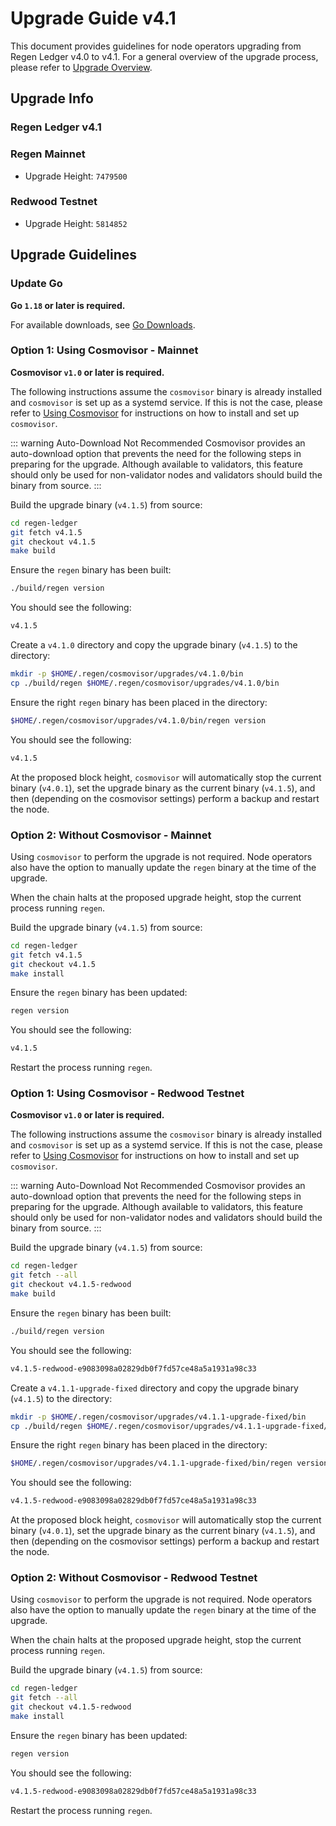 # Upgrade Guide v4.1

This document provides guidelines for node operators upgrading from Regen Ledger v4.0 to v4.1. For a general overview of the upgrade process, please refer to [Upgrade Overview](README.md).

## Upgrade Info

### Regen Ledger v4.1

### Regen Mainnet

- Upgrade Height: `7479500`

### Redwood Testnet

- Upgrade Height: `5814852`

## Upgrade Guidelines

### Update Go

**Go `1.18` or later is required.**

For available downloads, see [Go Downloads](https://go.dev/dl/).

### Option 1: Using Cosmovisor - Mainnet

**Cosmovisor `v1.0` or later is required.**

The following instructions assume the `cosmovisor` binary is already installed and `cosmovisor` is set up as a systemd service. If this is not the case, please refer to [Using Cosmovisor](../get-started/using-cosmovisor.md) for instructions on how to install and set up `cosmovisor`.

::: warning Auto-Download Not Recommended
Cosmovisor provides an auto-download option that prevents the need for the following steps in preparing for the upgrade. Although available to validators, this feature should only be used for non-validator nodes and validators should build the binary from source.
:::

Build the upgrade binary (`v4.1.5`) from source:

```bash
cd regen-ledger
git fetch v4.1.5
git checkout v4.1.5
make build
```

Ensure the `regen` binary has been built:

```bash
./build/regen version
```

You should see the following:

```bash
v4.1.5
```

Create a `v4.1.0` directory and copy the upgrade binary (`v4.1.5`) to the directory:

```bash
mkdir -p $HOME/.regen/cosmovisor/upgrades/v4.1.0/bin
cp ./build/regen $HOME/.regen/cosmovisor/upgrades/v4.1.0/bin
```
Ensure the right `regen` binary has been placed in the directory:

```bash
$HOME/.regen/cosmovisor/upgrades/v4.1.0/bin/regen version
```

You should see the following:

```bash
v4.1.5
```

At the proposed block height, `cosmovisor` will automatically stop the current binary (`v4.0.1`), set the upgrade binary as the current binary (`v4.1.5`), and then (depending on the cosmovisor settings) perform a backup and restart the node.

### Option 2: Without Cosmovisor - Mainnet

Using `cosmovisor` to perform the upgrade is not required. Node operators also have the option to manually update the `regen` binary at the time of the upgrade.

When the chain halts at the proposed upgrade height, stop the current process running `regen`.

Build the upgrade binary (`v4.1.5`) from source:

```bash
cd regen-ledger
git fetch v4.1.5
git checkout v4.1.5
make install
```

Ensure the `regen` binary has been updated:

```bash
regen version
```

You should see the following:

```bash
v4.1.5
```

Restart the process running `regen`.

### Option 1: Using Cosmovisor - Redwood Testnet

**Cosmovisor `v1.0` or later is required.**

The following instructions assume the `cosmovisor` binary is already installed and `cosmovisor` is set up as a systemd service. If this is not the case, please refer to [Using Cosmovisor](../get-started/using-cosmovisor.md) for instructions on how to install and set up `cosmovisor`.

::: warning Auto-Download Not Recommended
Cosmovisor provides an auto-download option that prevents the need for the following steps in preparing for the upgrade. Although available to validators, this feature should only be used for non-validator nodes and validators should build the binary from source.
:::

Build the upgrade binary (`v4.1.5`) from source:

```bash
cd regen-ledger
git fetch --all
git checkout v4.1.5-redwood
make build
```

Ensure the `regen` binary has been built:

```bash
./build/regen version
```

You should see the following:

```bash
v4.1.5-redwood-e9083098a02829db0f7fd57ce48a5a1931a98c33
```

Create a `v4.1.1-upgrade-fixed` directory and copy the upgrade binary (`v4.1.5`) to the directory:

```bash
mkdir -p $HOME/.regen/cosmovisor/upgrades/v4.1.1-upgrade-fixed/bin
cp ./build/regen $HOME/.regen/cosmovisor/upgrades/v4.1.1-upgrade-fixed/bin
```
Ensure the right `regen` binary has been placed in the directory:

```bash
$HOME/.regen/cosmovisor/upgrades/v4.1.1-upgrade-fixed/bin/regen version
```

You should see the following:

```bash
v4.1.5-redwood-e9083098a02829db0f7fd57ce48a5a1931a98c33
```

At the proposed block height, `cosmovisor` will automatically stop the current binary (`v4.0.1`), set the upgrade binary as the current binary (`v4.1.5`), and then (depending on the cosmovisor settings) perform a backup and restart the node.

### Option 2: Without Cosmovisor - Redwood Testnet

Using `cosmovisor` to perform the upgrade is not required. Node operators also have the option to manually update the `regen` binary at the time of the upgrade.

When the chain halts at the proposed upgrade height, stop the current process running `regen`.

Build the upgrade binary (`v4.1.5`) from source:

```bash
cd regen-ledger
git fetch --all
git checkout v4.1.5-redwood
make install
```

Ensure the `regen` binary has been updated:

```bash
regen version
```

You should see the following:

```bash
v4.1.5-redwood-e9083098a02829db0f7fd57ce48a5a1931a98c33
```

Restart the process running `regen`.
